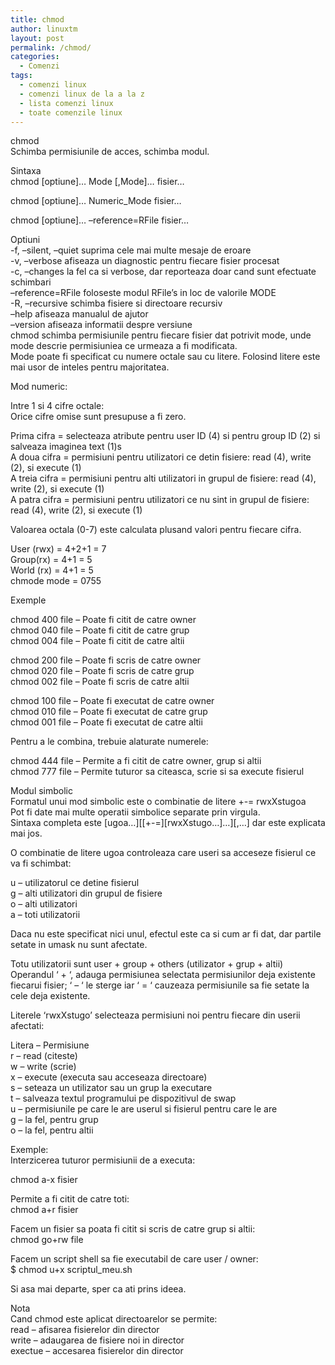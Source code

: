 ```yaml
---
title: chmod
author: linuxtm
layout: post
permalink: /chmod/
categories:
  - Comenzi
tags:
  - comenzi linux
  - comenzi linux de la a la z
  - lista comenzi linux
  - toate comenzile linux
---
```

chmod  
Schimba permisiunile de acces, schimba modul.

Sintaxa  
chmod [optiune]&#8230; Mode [,Mode]&#8230; fisier&#8230;

chmod [optiune]&#8230; Numeric_Mode fisier&#8230;

chmod [optiune]&#8230; &#8211;reference=RFile fisier&#8230;

Optiuni  
-f, &#8211;silent, &#8211;quiet suprima cele mai multe mesaje de eroare  
-v, &#8211;verbose afiseaza un diagnostic pentru fiecare fisier procesat  
-c, &#8211;changes la fel ca si verbose, dar reporteaza doar cand sunt efectuate schimbari  
&#8211;reference=RFile foloseste modul RFile&#8217;s in loc de valorile MODE  
-R, &#8211;recursive schimba fisiere si directoare recursiv  
&#8211;help afiseaza manualul de ajutor  
&#8211;version afiseaza informatii despre versiune  
chmod schimba permisiunile pentru fiecare fisier dat potrivit mode, unde mode descrie permisiuniea ce urmeaza a fi modificata.  
Mode poate fi specificat cu numere octale sau cu litere. Folosind litere este mai usor de inteles pentru majoritatea.

Mod numeric:

Intre 1 si 4 cifre octale:  
Orice cifre omise sunt presupuse a fi zero.

Prima cifra = selecteaza atribute pentru user ID (4) si pentru group ID (2) si salveaza imaginea text (1)s  
A doua cifra = permisiuni pentru utilizatori ce detin fisiere: read (4), write (2), si execute (1)  
A treia cifra = permisiuni pentru alti utilizatori in grupul de fisiere: read (4), write (2), si execute (1)  
A patra cifra = permisiuni pentru utilizatori ce nu sint in grupul de fisiere: read (4), write (2), si execute (1)

Valoarea octala (0-7) este calculata plusand valori pentru fiecare cifra.

User (rwx) = 4+2+1 = 7  
Group(rx) = 4+1 = 5  
World (rx) = 4+1 = 5  
chmode mode = 0755

Exemple

chmod 400 file &#8211; Poate fi citit de catre owner  
chmod 040 file &#8211; Poate fi citit de catre grup  
chmod 004 file &#8211; Poate fi citit de catre altii

chmod 200 file &#8211; Poate fi scris de catre owner  
chmod 020 file &#8211; Poate fi scris de catre grup  
chmod 002 file &#8211; Poate fi scris de catre altii

chmod 100 file &#8211; Poate fi executat de catre owner  
chmod 010 file &#8211; Poate fi executat de catre grup  
chmod 001 file &#8211; Poate fi executat de catre altii

Pentru a le combina, trebuie alaturate numerele:

chmod 444 file &#8211; Permite a fi citit de catre owner, grup si altii  
chmod 777 file &#8211; Permite tuturor sa citeasca, scrie si sa execute fisierul

Modul simbolic  
Formatul unui mod simbolic este o combinatie de litere +-= rwxXstugoa  
Pot fi date mai multe operatii simbolice separate prin virgula.  
Sintaxa completa este \[ugoa&#8230;\]\[[+-=\]\[rwxXstugo&#8230;]&#8230;\]\[,&#8230;\] dar este explicata mai jos. 

O combinatie de litere ugoa controleaza care useri sa acceseze fisierul ce va fi schimbat:

u &#8211; utilizatorul ce detine fisierul  
g &#8211; alti utilizatori din grupul de fisiere  
o &#8211; alti utilizatori  
a &#8211; toti utilizatorii

Daca nu este specificat nici unul, efectul este ca si cum ar fi dat, dar partile setate in umask nu sunt afectate.

Totu utilizatorii sunt user + group + others (utilizator + grup + altii)  
Operandul &#8216; + &#8216;, adauga permisiunea selectata permisiunilor deja existente fiecarui fisier; &#8216; &#8211; &#8216; le sterge iar &#8216; = &#8216; cauzeaza permisiunile sa fie setate la cele deja existente.

Literele &#8216;rwxXstugo&#8217; selecteaza permisiuni noi pentru fiecare din userii afectati:

Litera &#8211; Permisiune  
r &#8211; read (citeste)  
w &#8211; write (scrie)  
x &#8211; execute (executa sau acceseaza directoare)  
s &#8211; seteaza un utilizator sau un grup la executare  
t &#8211; salveaza textul programului pe dispozitivul de swap  
u &#8211; permisiunile pe care le are userul si fisierul pentru care le are  
g &#8211; la fel, pentru grup  
o &#8211; la fel, pentru altii

Exemple:  
Interzicerea tuturor permisiunii de a executa:

chmod a-x fisier

Permite a fi citit de catre toti:  
chmod a+r fisier

Facem un fisier sa poata fi citit si scris de catre grup si altii:  
chmod go+rw file

Facem un script shell sa fie executabil de care user / owner:  
$ chmod u+x scriptul_meu.sh

Si asa mai departe, sper ca ati prins ideea.

Nota  
Cand chmod este aplicat directoarelor se permite:  
read &#8211; afisarea fisierelor din director  
write &#8211; adaugarea de fisiere noi in director  
exectue &#8211; accesarea fisierelor din director